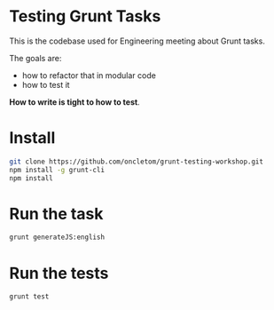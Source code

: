 # Testing Grunt Tasks

This is the codebase used for Engineering meeting about Grunt tasks.

The goals are:

* how to refactor that in modular code
* how to test it

**How to write is tight to how to test**.

# Install

```bash
git clone https://github.com/oncletom/grunt-testing-workshop.git
npm install -g grunt-cli
npm install
```

# Run the task

```bash
grunt generateJS:english
```

# Run the tests

```bash
grunt test
```
